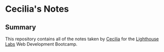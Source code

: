 # Cecilia's Notes

## Summary 

This repository contains all of the notes taken by [Cecilia](https://github.com/ysycecilia) for the [Lighthouse Labs](https://www.lighthouselabs.ca
) Web Development Bootcamp.
